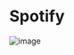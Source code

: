 # Spotify
![image](https://user-images.githubusercontent.com/102631589/169715547-94753719-4432-478b-850c-33e74cbdf607.png)
